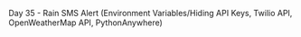 Day 35 - Rain SMS Alert (Environment Variables/Hiding API Keys, Twilio API, OpenWeatherMap API, PythonAnywhere)
